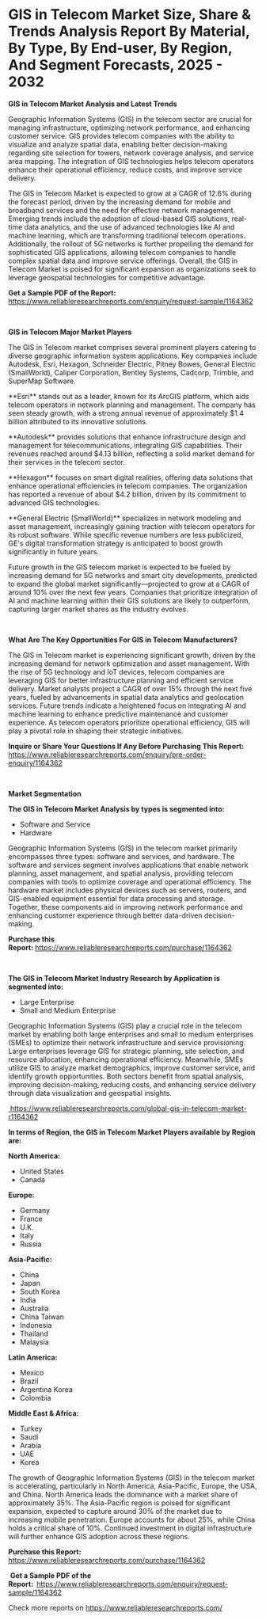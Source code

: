 <p><h1>GIS in Telecom Market Size, Share & Trends Analysis Report By Material, By Type, By End-user, By Region, And Segment Forecasts, 2025 - 2032</h1></p><p><strong>GIS in Telecom Market Analysis and Latest Trends</strong></p>
<p><p>Geographic Information Systems (GIS) in the telecom sector are crucial for managing infrastructure, optimizing network performance, and enhancing customer service. GIS provides telecom companies with the ability to visualize and analyze spatial data, enabling better decision-making regarding site selection for towers, network coverage analysis, and service area mapping. The integration of GIS technologies helps telecom operators enhance their operational efficiency, reduce costs, and improve service delivery.</p><p>The GIS in Telecom Market is expected to grow at a CAGR of 12.6% during the forecast period, driven by the increasing demand for mobile and broadband services and the need for effective network management. Emerging trends include the adoption of cloud-based GIS solutions, real-time data analytics, and the use of advanced technologies like AI and machine learning, which are transforming traditional telecom operations. Additionally, the rollout of 5G networks is further propelling the demand for sophisticated GIS applications, allowing telecom companies to handle complex spatial data and improve service offerings. Overall, the GIS in Telecom Market is poised for significant expansion as organizations seek to leverage geospatial technologies for competitive advantage.</p></p>
<p><strong>Get a Sample PDF of the Report:&nbsp;</strong> <a href="https://www.reliableresearchreports.com/enquiry/request-sample/1164362?utm_campaign=3083&utm_medium=2&utm_source=Github&utm_content=ia&utm_term=08042025&utm_id=gis-in-telecom">https://www.reliableresearchreports.com/enquiry/request-sample/1164362</a></p>
<p>&nbsp;</p>
<p><strong>GIS in Telecom Major Market Players</strong></p>
<p><p>The GIS in Telecom market comprises several prominent players catering to diverse geographic information system applications. Key companies include Autodesk, Esri, Hexagon, Schneider Electric, Pitney Bowes, General Electric (SmallWorld), Caliper Corporation, Bentley Systems, Cadcorp, Trimble, and SuperMap Software.</p><p>**Esri** stands out as a leader, known for its ArcGIS platform, which aids telecom operators in network planning and management. The company has seen steady growth, with a strong annual revenue of approximately $1.4 billion attributed to its innovative solutions.</p><p>**Autodesk** provides solutions that enhance infrastructure design and management for telecommunications, integrating GIS capabilities. Their revenues reached around $4.13 billion, reflecting a solid market demand for their services in the telecom sector.</p><p>**Hexagon** focuses on smart digital realities, offering data solutions that enhance operational efficiencies in telecom companies. The organization has reported a revenue of about $4.2 billion, driven by its commitment to advanced GIS technologies.</p><p>**General Electric (SmallWorld)** specializes in network modeling and asset management, increasingly gaining traction with telecom operators for its robust software. While specific revenue numbers are less publicized, GE's digital transformation strategy is anticipated to boost growth significantly in future years.</p><p>Future growth in the GIS telecom market is expected to be fueled by increasing demand for 5G networks and smart city developments, predicted to expand the global market significantly—projected to grow at a CAGR of around 10% over the next few years. Companies that prioritize integration of AI and machine learning within their GIS solutions are likely to outperform, capturing larger market shares as the industry evolves.</p></p>
<p>&nbsp;</p>
<p><strong>What Are The Key Opportunities For GIS in Telecom Manufacturers?</strong></p>
<p><p>The GIS in Telecom market is experiencing significant growth, driven by the increasing demand for network optimization and asset management. With the rise of 5G technology and IoT devices, telecom companies are leveraging GIS for better infrastructure planning and efficient service delivery. Market analysts project a CAGR of over 15% through the next five years, fueled by advancements in spatial data analytics and geolocation services. Future trends indicate a heightened focus on integrating AI and machine learning to enhance predictive maintenance and customer experience. As telecom operators prioritize operational efficiency, GIS will play a pivotal role in shaping their strategic initiatives.</p></p>
<p><strong>Inquire or Share Your Questions If Any Before Purchasing This Report:</strong> <a href="https://www.reliableresearchreports.com/enquiry/pre-order-enquiry/1164362?utm_campaign=3083&utm_medium=2&utm_source=Github&utm_content=ia&utm_term=08042025&utm_id=gis-in-telecom">https://www.reliableresearchreports.com/enquiry/pre-order-enquiry/1164362</a></p>
<p>&nbsp;</p>
<p><strong>Market Segmentation</strong></p>
<p><strong>The GIS in Telecom Market Analysis by types is segmented into:</strong></p>
<p><ul><li>Software and Service</li><li>Hardware</li></ul></p>
<p><p>Geographic Information Systems (GIS) in the telecom market primarily encompasses three types: software and services, and hardware. The software and services segment involves applications that enable network planning, asset management, and spatial analysis, providing telecom companies with tools to optimize coverage and operational efficiency. The hardware market includes physical devices such as servers, routers, and GIS-enabled equipment essential for data processing and storage. Together, these components aid in improving network performance and enhancing customer experience through better data-driven decision-making.</p></p>
<p><strong>Purchase this Report:&nbsp;</strong><a href="https://www.reliableresearchreports.com/purchase/1164362?utm_campaign=3083&utm_medium=2&utm_source=Github&utm_content=ia&utm_term=08042025&utm_id=gis-in-telecom">https://www.reliableresearchreports.com/purchase/1164362</a></p>
<p>&nbsp;</p>
<p><strong>The GIS in Telecom Market Industry Research by Application is segmented into:</strong></p>
<p><ul><li>Large Enterprise</li><li>Small and Medium Enterprise</li></ul></p>
<p><p>Geographic Information Systems (GIS) play a crucial role in the telecom market by enabling both large enterprises and small to medium enterprises (SMEs) to optimize their network infrastructure and service provisioning. Large enterprises leverage GIS for strategic planning, site selection, and resource allocation, enhancing operational efficiency. Meanwhile, SMEs utilize GIS to analyze market demographics, improve customer service, and identify growth opportunities. Both sectors benefit from spatial analysis, improving decision-making, reducing costs, and enhancing service delivery through data visualization and geospatial insights.</p></p>
<p><a href="https://www.reliableresearchreports.com/global-gis-in-telecom-market-r1164362?utm_campaign=3083&utm_medium=2&utm_source=Github&utm_content=ia&utm_term=08042025&utm_id=gis-in-telecom">&nbsp;https://www.reliableresearchreports.com/global-gis-in-telecom-market-r1164362</a></p>
<p><strong>In terms of Region, the GIS in Telecom Market Players available by Region are:</strong></p>
<p>
    <p> <strong> North America: </strong>
        <ul>
            <li>United States</li>
            <li>Canada</li>
        </ul>
        </p> 
    <p> <strong> Europe: </strong>
        <ul>
            <li>Germany</li>
            <li>France</li>
            <li>U.K.</li>
            <li>Italy</li>
            <li>Russia</li>
        </ul>
        </p> 
    <p> <strong> Asia-Pacific: </strong>
        <ul>
            <li>China</li>
            <li>Japan</li>
            <li>South Korea</li>
            <li>India</li>
            <li>Australia</li>
            <li>China Taiwan</li>
            <li>Indonesia</li>
            <li>Thailand</li>
            <li>Malaysia</li>
        </ul>
        </p> 
    <p> <strong> Latin America: </strong>
        <ul>
            <li>Mexico</li>
            <li>Brazil</li>
            <li>Argentina Korea</li>
            <li>Colombia</li>
        </ul>
        </p> 
    <p> <strong> Middle East & Africa: </strong>
        <ul>
            <li>Turkey</li>
            <li>Saudi</li>
            <li>Arabia</li>
            <li>UAE</li>
            <li>Korea</li>
        </ul>
    </p>
    </p>
<p><p>The growth of Geographic Information Systems (GIS) in the telecom market is accelerating, particularly in North America, Asia-Pacific, Europe, the USA, and China. North America leads the dominance with a market share of approximately 35%. The Asia-Pacific region is poised for significant expansion, expected to capture around 30% of the market due to increasing mobile penetration. Europe accounts for about 25%, while China holds a critical share of 10%. Continued investment in digital infrastructure will further enhance GIS adoption across these regions.</p></p>
<p><strong>Purchase this Report: </strong><a href="https://www.reliableresearchreports.com/purchase/1164362?utm_campaign=3083&utm_medium=2&utm_source=Github&utm_content=ia&utm_term=08042025&utm_id=gis-in-telecom">https://www.reliableresearchreports.com/purchase/1164362</a></p>
<p>&nbsp;<strong>Get a Sample PDF of the Report:&nbsp;&nbsp;</strong><a href="https://www.reliableresearchreports.com/enquiry/request-sample/1164362?utm_campaign=3083&utm_medium=2&utm_source=Github&utm_content=ia&utm_term=08042025&utm_id=gis-in-telecom">https://www.reliableresearchreports.com/enquiry/request-sample/1164362</a></p>
<p><strong></strong></p>
<p>Check more reports on <a href="https://www.reliableresearchreports.com/?utm_campaign=3083&utm_medium=2&utm_source=Github&utm_content=ia&utm_term=08042025&utm_id=gis-in-telecom">https://www.reliableresearchreports.com/</a></p>